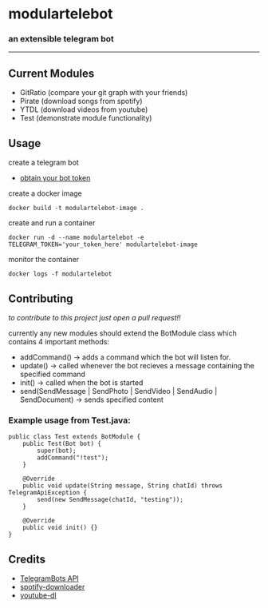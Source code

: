 # modulartelebot
### an extensible telegram bot

---
## Current Modules
* GitRatio (compare your git graph with your friends)
* Pirate (download songs from spotify)
* YTDL (download videos from youtube)
* Test (demonstrate module functionality)

## Usage
create a telegram bot
* [obtain your bot token](https://core.telegram.org/bots/tutorial#obtain-your-bot-token)

create a docker image
```
docker build -t modulartelebot-image .
```
create and run a container
```
docker run -d --name modulartelebot -e TELEGRAM_TOKEN='your_token_here' modulartelebot-image
```
monitor the container
```
docker logs -f modulartelebot
```

## Contributing
*to contribute to this project just open a pull request!!*

currently any new modules should extend the BotModule class which contains 4 important methods:
* addCommand() -> adds a command which the bot will listen for.
* update() -> called whenever the bot recieves a message containing the specified command
* init() -> called when the bot is started
* send(SendMessage | SendPhoto | SendVideo | SendAudio | SendDocument) -> sends specified content

### Example usage from Test.java:
```
public class Test extends BotModule {
	public Test(Bot bot) {
		super(bot);
		addCommand("!test");
	}

	@Override
	public void update(String message, String chatId) throws TelegramApiException {
		send(new SendMessage(chatId, "testing"));
	}

	@Override
	public void init() {}
}
```

## Credits
* [TelegramBots API](https://github.com/rubenlagus/TelegramBots)
* [spotify-downloader](https://github.com/spotDL/spotify-downloader)
* [youtube-dl](https://github.com/ytdl-org/youtube-dl)




